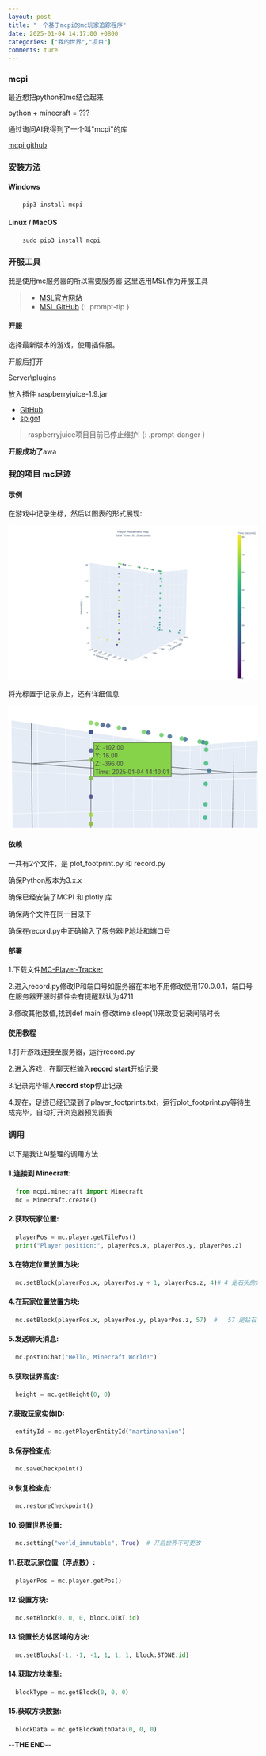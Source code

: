 ```yaml
---
layout: post
title: "一个基于mcpi的mc玩家追踪程序"
date: 2025-01-04 14:17:00 +0800
categories: ["我的世界","项目"]
comments: ture
---
```

### mcpi

最近想把python和mc结合起来

python + minecraft = ???

通过询问AI我得到了一个叫"mcpi"的库


[mcpi github](https://github.com/martinohanlon/mcpi)


### 安装方法


#### Windows

```python
	pip3 install mcpi
```

#### Linux / MacOS

```python
	sudo pip3 install mcpi
```

### 开服工具
我是使用mc服务器的所以需要服务器
这里选用MSL作为开服工具

  >- [MSL官方网站](https://www.mslmc.cn/)
  >- [MSL GitHub](https://github.com/MSLTeam/MSL)
{: .prompt-tip }

#### 开服
选择最新版本的游戏，使用插件服。

开服后打开

Server\plugins

放入插件 raspberryjuice-1.9.jar

- [GitHub](https://github.com/zhuowei/RaspberryJuice)
- [spigot](https://www.spigotmc.org/resources/raspberryjuice.22724/)

> raspberryjuice项目目前已停止维护!
  {: .prompt-danger }

**开服成功了**awa


### 我的项目 mc足迹

#### 示例
在游戏中记录坐标，然后以图表的形式展现:

![示例](/assets/img/2025/01-04/a.png)

将光标置于记录点上，还有详细信息

![示2](/assets/img/2025/01-04/b.png)





#### 依赖
一共有2个文件，是 plot_footprint.py 和 record.py

确保Python版本为3.x.x

确保已经安装了MCPI 和 plotly 库

确保两个文件在同一目录下

确保在record.py中正确输入了服务器IP地址和端口号






#### 部署
1.下载文件[MC-Player-Tracker](https://github.com/BG4JTS/BG4JTS-MC-Player-Tracker)

2.进入record.py修改IP和端口号如服务器在本地不用修改使用170.0.0.1，端口号在服务器开服时插件会有提醒默认为4711

3.修改其他数值,找到def main 修改time.sleep(1)来改变记录间隔时长





#### 使用教程
1.打开游戏连接至服务器，运行record.py

2.进入游戏，在聊天栏输入**record start**开始记录

3.记录完毕输入**record stop**停止记录

4.现在，足迹已经记录到了player_footprints.txt，运行plot_footprint.py等待生成完毕，自动打开浏览器预览图表



### 调用
以下是我让AI整理的调用方法
#### 1.连接到 Minecraft:

```python
  from mcpi.minecraft import Minecraft
  mc = Minecraft.create()
```


#### 2.获取玩家位置:

```python
  playerPos = mc.player.getTilePos()
  print("Player position:", playerPos.x, playerPos.y, playerPos.z)
```


#### 3.在特定位置放置方块:

```python
  mc.setBlock(playerPos.x, playerPos.y + 1, playerPos.z, 4)# 4 是石头的方块ID
```


#### 4.在玩家位置放置方块:

```python
  mc.setBlock(playerPos.x, playerPos.y, playerPos.z, 57)  #   57 是钻石块的方块ID
```


#### 5.发送聊天消息:

```python
  mc.postToChat("Hello, Minecraft World!")
```


#### 6.获取世界高度:

```python
  height = mc.getHeight(0, 0)
```


#### 7.获取玩家实体ID:

```python
  entityId = mc.getPlayerEntityId("martinohanlon")
```


#### 8.保存检查点:

```python
  mc.saveCheckpoint()
```


#### 9.恢复检查点:

```python
  mc.restoreCheckpoint()
```


#### 10.设置世界设置:

```python
  mc.setting("world_immutable", True)  # 开启世界不可更改
```


#### 11.获取玩家位置（浮点数）:

```python
  playerPos = mc.player.getPos()
```


#### 12.设置方块:

```python
  mc.setBlock(0, 0, 0, block.DIRT.id)
```


#### 13.设置长方体区域的方块:

```python
  mc.setBlocks(-1, -1, -1, 1, 1, 1, block.STONE.id)
```


#### 14.获取方块类型:
```python
  blockType = mc.getBlock(0, 0, 0)
```


#### 15.获取方块数据:

```python
  blockData = mc.getBlockWithData(0, 0, 0)
```




--**THE END**--




